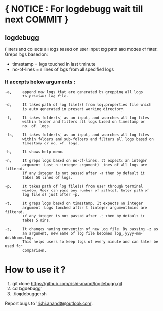 # { NOTICE : For logdebugg wait till next COMMIT }

## logdebugg

Filters and collects all logs based on user input log path and modes of filter.
Greps logs based on:
- timestamp = logs touched in last t minute
- no-of-lines = n lines of logs from all specified logs

### It accepts below arguments :

	-a,     append new logs that are generated by grepping all logs
			to previous log file.

	-d,     It takes path of log file(s) from log.properties file which
			is auto generated in present working directory.

	-f,     It takes folder(s) as an input, and searches all log files
			within folder and filters all logs based on timestamp or
			no. of. logs.

	-fs,    It takes folder(s) as an input, and searches all log files
			within folders and sub-folders and filters all logs based on
			timestamp or no. of. logs.

	-h,     It shows help menu.

	-n,     It greps logs based on no-of-lines. It expects an integer
			argument. Last n (integer argument) lines of all logs are filtered.
			If any integer is not passed after -n then by default it
			takes 50 lines of logs.

	-p,     It takes path of log file(s) from user through terminal
			window. User can pass any number of path(s). Enter path of
			log file(s) just after -p.

	-t,     It greps logs based on timestamp. It expects an integer
			argument. Logs touched after t (integer argument)mins are filtered.
			If any integer is not passed after -t then by default it
			takes 5 mins.

	-z,     It changes naming convention of new log file. By passing -z as
			an argument, new name of log file becomes log_.yyyy-mm-dd.hh:mm.log.
			This helps users to keep logs of every minute and can later be used for
			comparison.


# How to use it ?

1. git clone https://github.com/rishi-anand/logdebugg.git
2. cd logdebugg/
3. ./logdebugger.sh
 

Report bugs to 'rishi.anand0@outlook.com'.
